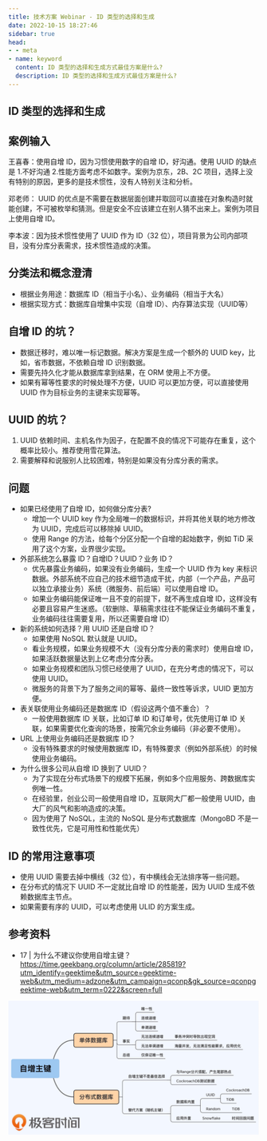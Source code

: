 ```yaml
---
title: 技术方案 Webinar - ID 类型的选择和生成
date: 2022-10-15 18:27:46
sidebar: true
head:
- - meta
- name: keyword
  content: ID 类型的选择和生成方式最佳方案是什么?
  description: ID 类型的选择和生成方式最佳方案是什么?
---
```


## ID 类型的选择和生成

## 案例输入

王喜春：使用自增 ID，因为习惯使用数字的自增 ID，好沟通。使用 UUID 的缺点是 1.不好沟通 2.性能方面考虑不如数字。案例为京东，2B、2C 项目，选择上没有特别的原因，更多的是技术惯性，没有人特别关注和分析。

邓老师： UUID 的优点是不需要在数据层面创建并取回可以直接在对象构造时就能创建，不可被枚举和猜测。但是安全不应该建立在别人猜不出来上。案例为项目上使用自增 ID。

李本波：因为技术惯性使用了 UUID 作为 ID（32 位），项目背景为公司内部项目，没有分库分表需求，技术惯性造成的决策。

## 分类法和概念澄清

- 根据业务用途：数据库 ID（相当于小名）、业务编码（相当于大名）
- 根据实现方式：数据库自增集中实现（自增 ID）、内存算法实现（UUID等）

## 自增 ID 的坑？

- 数据迁移时，难以唯一标记数据。解决方案是生成一个额外的 UUID key，比如，省市数据，不依赖自增 ID 识别数据。 
- 需要先持久化才能从数据库拿到结果，在 ORM 使用上不方便。
- 如果有幂等性要求的时候处理不方便，UUID 可以更加方便，可以直接使用 UUID 作为目标业务的主键来实现幂等。

## UUID 的坑？

1. UUID 依赖时间、主机名作为因子，在配置不良的情况下可能存在重复，这个概率比较小。推荐使用雪花算法。
2. 需要解释和说服别人比较困难，特别是如果没有分库分表的需求。

## 问题

- 如果已经使用了自增 ID，如何做分库分表? 
  - 增加一个 UUID key 作为全局唯一的数据标识，并将其他关联的地方修改为 UUID，完成后可以移除掉 UUID。
  - 使用 Range 的方法，给每个分区分配一个自增的起始数字，例如 TiD 采用了这个方案，业界很少实现。 
- 外部系统怎么暴露 ID？自增ID？UUID？业务 ID？ 
  - 优先暴露业务编码，如果没有业务编码，生成一个 UUID 作为 key 来标识数据。外部系统不应自己的技术细节造成干扰，内部（一个产品，产品可以独立承接业务）系统（微服务、前后端）可以使用自增 ID。 
  - 如果业务编码能保证唯一且不变的前提下，就不再生成自增 ID，这样没有必要且容易产生迷惑。（软删除、草稿需求往往不能保证业务编码不重复，业务编码往往需要复用，所以还需要自增 ID）
- 新的系统如何选择？用 UUID 还是自增 ID？ 
  - 如果使用 NoSQL 默认就是 UUID。 
  - 看业务规模，如果业务规模不大（没有分库分表的需求时）使用自增 ID，如果活跃数据量达到上亿考虑分库分表。 
  - 如果业务规模和团队习惯已经使用了 UUID，在充分考虑的情况下，可以使用 UUID。 
  - 微服务的背景下为了服务之间的幂等、最终一致性等诉求，UUID 更加方便。 
- 表关联使用业务编码还是数据库 ID（假设这两个值不重合）？ 
  - 一般使用数据库 ID 关联，比如订单 ID 和订单号，优先使用订单 ID 关联，如果需要优化查询的场景，按需冗余业务编码（非必要不使用）。 
- URL 上使用业务编码还是数据库 ID？ 
  - 没有特殊要求的时候使用数据库 ID，有特殊要求（例如外部系统）的时候使用业务编码。 
- 为什么很多公司从自增 ID 换到了 UUID？ 
  - 为了实现在分布式场景下的规模下拓展，例如多个应用服务、跨数据库实例唯一性。 
  - 在经验里，创业公司一般使用自增 ID，互联网大厂都一般使用 UUID，由大厂的风气和影响造成的决策。 
  - 因为使用了 NoSQL，主流的 NoSQL 是分布式数据库（MongoBD 不是一致性优先，它是可用性和性能优先）

## ID 的常用注意事项

- 使用 UUID 需要去掉中横线（32 位），有中横线会无法排序等一些问题。 
- 在分布式的情况下 UUID 不一定就比自增 ID 的性能差，因为 UUID 生成不依赖数据库主节点。
- 如果需要有序的 UUID，可以考虑使用 ULID 的方案生成。

## 参考资料

- 17 | 为什么不建议你使用自增主键？  https://time.geekbang.org/column/article/285819?utm_identify=geektime&utm_source=geektime-web&utm_medium=adzone&utm_campaign=qconp&gk_source=qconpgeektime-web&utm_term=0222&screen=full

![极客时间关于数据库 ID 选择的资料](./java-solution-webinar-2/img.png)
